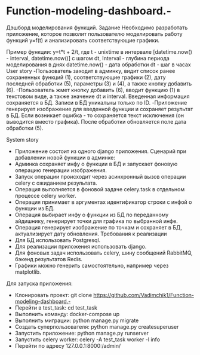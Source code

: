 # Function-modeling-dashboard.-
Дэшборд моделирования функций.
Задание
Необходимо разработать приложение, которое позволит пользователю моделировать работу функций y=f(t) и анализировать соответствующие графики. 

Пример функции:  y=t*t + 2/t, где
t - unixtime в интервале [datetime.now() - interval, datetime.now()] с шагом dt, 
Interval - глубина периода моделирования в днях
datetime.now() - дата обработки
dt - шаг в часах
User story
 -Пользователь заходит в админку, видит список ранее сохраненных функций (1), соответствующие графики (2), дату последней обработки (5), параметры (3) и (4), а также кнопку добавить (6). 
 -Пользователь жмет кнопку добавить (6), вводит функцию (1) в текстовом виде, а также значение dt и interval. Введенная информация сохраняется в БД. Запиcи в БД уникальны только по ID.
 -Приложение генерирует изображение для введенной функции и сохраняет результат в БД. Если возникает ошибка - то сохраняется текст исключения (он выводится вместо графика). После обработки обновляется поле дата обработки (5).


System story
 - Приложение состоит из одного django приложения. Сценарий при добавлении новой функции в админке:
 - Админка сохраняет инфу о функции в БД и запускает фоновую операцию генерации изображения. 
 - Запуск операции происходит через асинхронный вызов операции celery с ожиданием результата. 
 - Операция выполняется в фоновой задаче celery.task  в отдельном процессе celery worker.
 - Операция принимает в аргументах идентификатор строки с инфой о функции из БД. 
 - Операция выбирает инфу о функции из БД по переданному айдишнику, генерирует точки для графика по выбранной инфе.
 - Операция генерирует изображение по точкам и сохраняет в БД, актуализирует дату обновления.
Требования к реализации
 - Для БД использовать Postgresql.
 - Для реализации приложения использовать django. 
 - Для фоновых задач использовать celery, шину сообщений RabbitMQ, бэкенд результатов Redis.
 - Графики можно генерить самостоятельно, например через matplotlib.

Для запуска приложения:
 - Клонировать проект: git clone https://github.com/Vadimchik1/Function-modeling-dashboard.-
 - Перейти в test_task: cd test_task
 - Выполнить команду: docker-compose up
 - Выполнить миграции: python manage.py migrate
 - Создать суперпользователя: python manage.py createsuperuser
 - Запустить приложение: python manage.py runserver
 - Запустить celery worker: celery -A test_task worker -l info 
 - Перейти по адресу 127.0.0.1:8000:/admin/
